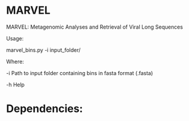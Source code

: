 # MARVEL
MARVEL: Metagenomic Analyses and Retrieval of Viral Long Sequences

Usage:

marvel_bins.py -i input_folder/

Where:

  -i Path to input folder containing bins in fasta format (.fasta)
  
  -h Help
  
# Dependencies:
